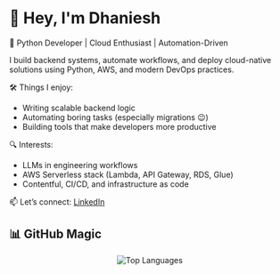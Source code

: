 # 👋 Hey, I'm Dhaniesh

🚀 Python Developer | Cloud Enthusiast | Automation-Driven

I build backend systems, automate workflows, and deploy cloud-native solutions using Python, AWS, and modern DevOps practices.

🛠️ Things I enjoy:
- Writing scalable backend logic
- Automating boring tasks (especially migrations 😉)
- Building tools that make developers more productive

🔍 Interests:
- LLMs in engineering workflows
- AWS Serverless stack (Lambda, API Gateway, RDS, Glue)
- Contentful, CI/CD, and infrastructure as code

📫 Let’s connect: [LinkedIn](https://www.linkedin.com/in/dhaniesh-m)

## 📊 GitHub Magic

<div align="center">
  
![Top Languages](https://github-readme-stats.vercel.app/api/top-langs/?username=dhaniesh&layout=compact&theme=radical)
  
</div>
